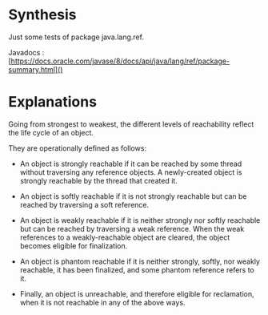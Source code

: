 # Synthesis

Just some tests of package java.lang.ref.

Javadocs : [https://docs.oracle.com/javase/8/docs/api/java/lang/ref/package-summary.html]()

# Explanations

Going from strongest to weakest, the different levels of reachability reflect the life cycle of an object.

They are operationally defined as follows:

* An object is strongly reachable if it can be reached by some thread without traversing any reference objects. A newly-created object is strongly reachable by the thread that created it.


* An object is softly reachable if it is not strongly reachable but can be reached by traversing a soft reference.


* An object is weakly reachable if it is neither strongly nor softly reachable but can be reached by traversing a weak reference. When the weak references to a weakly-reachable object are cleared, the object becomes eligible for finalization.


* An object is phantom reachable if it is neither strongly, softly, nor weakly reachable, it has been finalized, and some phantom reference refers to it.


* Finally, an object is unreachable, and therefore eligible for reclamation, when it is not reachable in any of the above ways.

